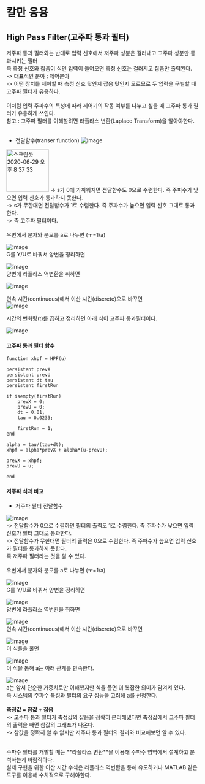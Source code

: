 # 칼만 응용

## High Pass Filter(고주파 통과 필터)
저주파 통과 필터와는 반대로 입력 신호에서 저주파 성분은 걸러내고 고주파 성분만 통과시키는 필터<br>
즉 측정 신호와 잡음이 섞인 입력이 들어오면 측정 신호는 걸러지고 잡음만 출력된다.<br>
-> 대표적인 분야 : 제어분야<br>
-> 어떤 장치를 제어할 때 측정 신호 탓인지 잡음 탓인지 모르므로 두 입력을 구별할 때 고주파 필터가 유용하다.<br>
<br>
이처럼 입력 주파수의 특성에 따라 제어기의 작동 여부를 나누고 싶을 때 고주파 통과 필터가 유용하게 쓰인다.<br>
참고 : 고주파 필터를 이해할려면 라플라스 변환(Laplace Transform)을 알아야한다.<br>
<br>

- 전달함수(transer function)
![image](https://user-images.githubusercontent.com/42115807/86015824-06618280-ba5d-11ea-9ecf-a4f5489fa07d.png)<br>
<img width="111" alt="스크린샷 2020-06-29 오후 8 37 33" src="https://user-images.githubusercontent.com/42115807/86000361-6ef23480-ba48-11ea-820b-bb1ecd0eef87.png">
-> s가 0에 가까워지면 전달함수도 0으로 수렴한다. 즉 주파수가 낮으면 입력 신호가 통과하지 못한다.<br>
-> s가 무한대면 전달함수가 1로 수렴한다. 즉 주파수가 높으면 입력 신호 그대로 통과한다.<br>
-> 즉 고주파 필터이다.<br>
<br>
우변에서 분자와 분모를 a로 나누면 (ㅜ=1/a)<br>

![image](https://user-images.githubusercontent.com/42115807/86015469-93f0a280-ba5c-11ea-97f7-09e85bb16d18.png)<br>
G를 Y/U로 바꿔서 양변을 정리하면<br>

![image](https://user-images.githubusercontent.com/42115807/86016109-5e988480-ba5d-11ea-84ac-1a5eb68ab14b.png)<br>
양변에 라플라스 역변환을 취하면<br>

![image](https://user-images.githubusercontent.com/42115807/86016330-9f909900-ba5d-11ea-8a84-2e18a0cdd59a.png)<br>

연속 시간(continuous)에서 이산 시간(discrete)으로 바꾸면<br>
![image](https://user-images.githubusercontent.com/42115807/86016566-e4b4cb00-ba5d-11ea-9bec-59bb51f091b2.png)<br>

시간의 변화량(t)를 곱하고 정리하면 아래 식이 고주파 통과필터이다.<br>

![image](https://user-images.githubusercontent.com/42115807/86016730-23e31c00-ba5e-11ea-8f9e-cee8d00eb1a0.png)<br>

#### 고주파 통과 필터 함수

    function xhpf = HPF(u)

    persistent prevX
    persistent prevU
    persistent dt tau
    persistent firstRun

    if isempty(firstRun)
        prevX = 0;
        prevU = 0;
        dt = 0.01;
        tau = 0.0233;
    
        firstRun = 1;
    end

    alpha = tau/(tau+dt);
    xhpf = alpha*prevX + alpha*(u-prevU);

    prevX = xhpf;
    prevU = u;

    end

#### 저주파 식과 비교
- 저주파 필터 전달함수

![image](https://user-images.githubusercontent.com/42115807/86018339-2e9eb080-ba60-11ea-967b-b4599eeee295.png)<br>
-> 전달함수가 0으로 수렴하면 필터의 출력도 1로 수렴한다. 즉 주파수가 낮으면 입력 신호가 필터 그대로 통과한다.<br>
-> 전달함수가 무한대면 필터의 출력은 0으로 수렴한다. 즉 주파수가 높으면 입력 신호가 필터를 통과하지 못한다.<br>
즉 저주파 필터라는 것을 알 수 있다.<br>
<br>
우변에서 분자와 분모를 a로 나누면 (ㅜ=1/a)<br>

![image](https://user-images.githubusercontent.com/42115807/86018982-ff3c7380-ba60-11ea-9972-d02a879586ed.png)<br>
G를 Y/U로 바꿔서 양변을 정리하면<br>

![image](https://user-images.githubusercontent.com/42115807/86019055-15e2ca80-ba61-11ea-89ea-557f248f87a2.png)<br>
양변에 라플라스 역변환을 취하면<br>

![image](https://user-images.githubusercontent.com/42115807/86019168-3b6fd400-ba61-11ea-96f9-9c5716f77e7f.png)<br>
연속 시간(continuous)에서 이산 시간(discrete)으로 바꾸면<br>

![image](https://user-images.githubusercontent.com/42115807/86019600-c3ee7480-ba61-11ea-8a09-305d5b552646.png)<br>
이 식들을 풀면<br>

![image](https://user-images.githubusercontent.com/42115807/86019747-f26c4f80-ba61-11ea-9d2a-ac186999ecd5.png)<br>
이 식을 통해 a는 아래 관계를 만족한다.<br>

![image](https://user-images.githubusercontent.com/42115807/86019822-116ae180-ba62-11ea-82f9-4fd759ad9e45.png)<br>
a는 앞서 단순한 가중치로만 이해했지만 식을 풀면 더 복잡한 의미가 담겨져 있다.<br>
즉 시스템의 주파수 특성과 필터의 요구 성능을 고려해 a를 선정한다.<br>
<br>
**측정값 = 참값 + 잡음**<br>
-> 고주파 통과 필터가 측정값의 잡음을 정확히 분리해냈다면 측정값에서 고주파 필터의 출력을 빼면 참값의 그래프가 나온다.<br>
-> 참값을 정확히 알 수 없지만 저주파 통과 필터의 결과와 비교해보면 알 수 있다.<br>


<br>
주파수 필터를 개발할 때는 **라플라스 변환**을 이용해 주파수 영역에서 설계하고 분석하는게 바람직하다.<br>
실제 구현을 위한 이산 시간 수식은 라플라스 역변환을 통해 유도하거나 MATLAB 같은 도구를 이용해 수치적으로 구해야한다.<br>
